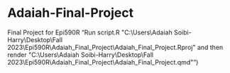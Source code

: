 # Adaiah-Final-Project
Final Project for Epi590R
“Run script.R "C:\Users\Adaiah Soibi-Harry\Desktop\Fall 2023\Epi590R\Adaiah_Final_Project\Adaiah_Final_Project.Rproj" and then render "C:\Users\Adaiah Soibi-Harry\Desktop\Fall 2023\Epi590R\Adaiah_Final_Project\Adaiah_Final_Project.qmd"”)
